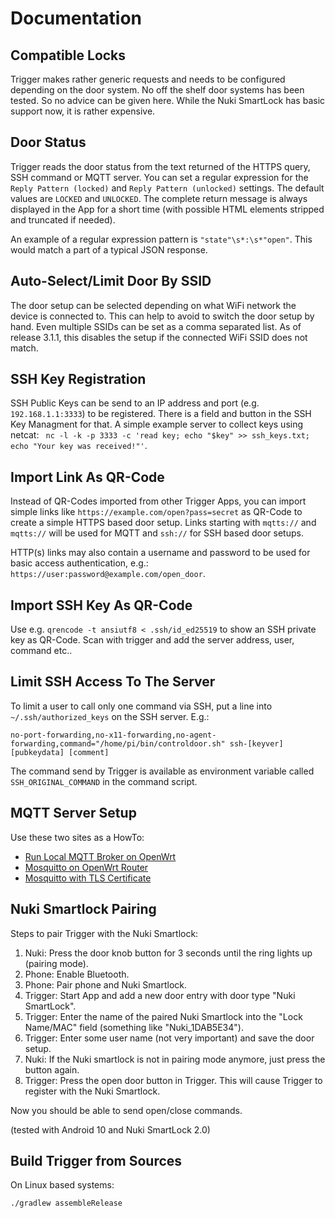# Documentation

## Compatible Locks

Trigger makes rather generic requests and needs to be configured depending on the door system. No off the shelf door systems has been tested. So no advice can be given here. While the Nuki SmartLock has basic support now, it is rather expensive.

## Door Status

Trigger reads the door status from the text returned of the HTTPS query, SSH command or MQTT server. You can set a regular expression for the `Reply Pattern (locked)` and `Reply Pattern (unlocked)` settings. The default values are `LOCKED` and `UNLOCKED`. The complete return message is always displayed in the App for a short time (with possible HTML elements stripped and truncated if needed).

An example of a regular expression pattern is `"state"\s*:\s*"open"`. This would match a part of a typical JSON response.

## Auto-Select/Limit Door By SSID

The door setup can be selected depending on what WiFi network the device is connected to. This can help to avoid to switch the door setup by hand. Even multiple SSIDs can be set as a comma separated list. As of release 3.1.1, this disables the setup if the connected WiFi SSID does not match.

## SSH Key Registration

SSH Public Keys can be send to an IP address and port (e.g. `192.168.1.1:3333`) to be registered. There is a field and button in the SSH Key Managment for that. A simple example server to collect keys using netcat: `
nc -l -k -p 3333 -c 'read key; echo "$key" >> ssh_keys.txt; echo "Your key was received!"'`.

## Import Link As QR-Code

Instead of QR-Codes imported from other Trigger Apps, you can import simple links like `https://example.com/open?pass=secret` as QR-Code to create a simple HTTPS based door setup. Links starting with `mqtts://` and `mqtts://` will be used for MQTT and `ssh://` for SSH based door setups.

HTTP(s) links may also contain a username and password to be used for basic access authentication, e.g.: `https://user:password@example.com/open_door`.

## Import SSH Key As QR-Code

Use e.g. `qrencode -t ansiutf8 < .ssh/id_ed25519` to show an SSH private key as QR-Code. Scan with trigger and add the server address, user, command etc..

## Limit SSH Access To The Server

To limit a user to call only one command via SSH, put a line into `~/.ssh/authorized_keys` on the SSH server. E.g.:

```
no-port-forwarding,no-x11-forwarding,no-agent-forwarding,command="/home/pi/bin/controldoor.sh" ssh-[keyver] [pubkeydata] [comment]
```

The command send by Trigger is available as environment variable called `SSH_ORIGINAL_COMMAND` in the command script.

## MQTT Server Setup

Use these two sites as a HowTo:

* [Run Local MQTT Broker on OpenWrt](https://www.onetransistor.eu/2019/05/run-local-mqtt-broker-on-openwrt-router.html)
* [Mosquitto on OpenWrt Router](https://www.onetransistor.eu/2019/05/mosquitto-mqtt-on-openwrt-router.html)
* [Mosquitto with TLS Certificate](https://www.onetransistor.eu/2019/05/mosquitto-mqtt-tls-certificate.html)

## Nuki Smartlock Pairing

Steps to pair Trigger with the Nuki Smartlock:

1. Nuki: Press the door knob button for 3 seconds until the ring lights up (pairing mode).
2. Phone: Enable Bluetooth.
3. Phone: Pair phone and Nuki Smartlock.
4. Trigger: Start App and add a new door entry with door type "Nuki SmartLock".
5. Trigger: Enter the name of the paired Nuki Smartlock into the "Lock Name/MAC" field (something like "Nuki_1DAB5E34").
6. Trigger: Enter some user name (not very important) and save the door setup.
7. Nuki: If the Nuki smartlock is not in pairing mode anymore, just press the button again.
8. Trigger: Press the open door button in Trigger. This will cause Trigger to register with the Nuki Smartlock.

Now you should be able to send open/close commands.

(tested with Android 10 and Nuki SmartLock 2.0)

## Build Trigger from Sources

On Linux based systems:

```
./gradlew assembleRelease
```
